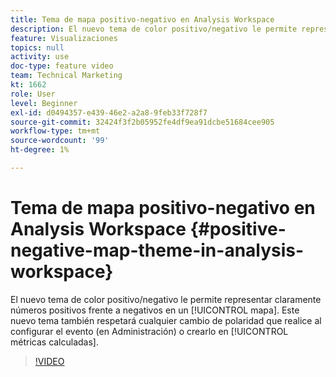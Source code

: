 ```yaml
---
title: Tema de mapa positivo-negativo en Analysis Workspace
description: El nuevo tema de color positivo/negativo le permite representar claramente números positivos frente a negativos en un mapa. Este nuevo tema también respetará los cambios de polaridad que realice al configurar el evento (en Administración) o crearlo en las métricas calculadas.
feature: Visualizaciones
topics: null
activity: use
doc-type: feature video
team: Technical Marketing
kt: 1662
role: User
level: Beginner
exl-id: d0494357-e439-46e2-a2a8-9feb33f728f7
source-git-commit: 32424f3f2b05952fe4df9ea91dcbe51684cee905
workflow-type: tm+mt
source-wordcount: '99'
ht-degree: 1%

---
```


# Tema de mapa positivo-negativo en Analysis Workspace {#positive-negative-map-theme-in-analysis-workspace}

El nuevo tema de color positivo/negativo le permite representar claramente números positivos frente a negativos en un [!UICONTROL mapa]. Este nuevo tema también respetará cualquier cambio de polaridad que realice al configurar el evento (en Administración) o crearlo en [!UICONTROL métricas calculadas].

>[!VIDEO](https://video.tv.adobe.com/v/23127/?quality=12)
